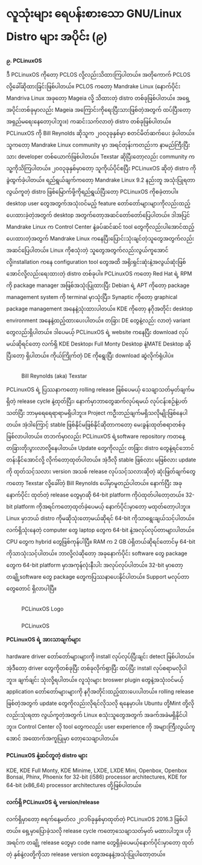 # လူသုံးများ ရေပန်းစားသော GNU/Linux Distro များ အပိုင်း (၉)

**၉. PCLinuxOS**

ဒီ PCLinuxOS ကိုတော့ PCLOS လို့လည်းသိထားကြပါတယ်။ အတိုကောက် PCLOS လို့ခေါ်ဆိုထားခြင်းဖြစ်ပါတယ်။ PCLOS ကတော့ Mandrake Linux (နောက်ပိုင်း Mandriva Linux အခုတော့ Mageia လို့ သိထားတဲ့ distro တစ်ခုဖြစ်ပါတယ်။ အရှေ့အပိုင်းတစ်ခုမှာလည်း Mageia အကြောင်းကိုရေးပြီးသားဖြစ်တဲ့အတွက် ထပ်ပြီးတော့ အရှည်မရေးနေတော့ပါဘူး။) ကဆင်းသက်လာတဲ့ distro တစ်ခုဖြစ်ပါတယ်။ PCLinuxOS ကို Bill Reynolds ဆိုသူက ၂၀၀၃ခုနှစ်မှာ စတင်မိတ်ဆက်ပေး ခဲ့ပါတယ်။ သူကတော့ Mandrake Linux community မှာ အရင်တုန်းကတည်းက နာမည်ကြီးပြီးသား developer တစ်ယောက်ဖြစ်ပါတယ်။ Texstar ဆိုပြီးတော့လည်း community ကသူ့ကိုသိကြပါတယ်။ ၂၀၀၃ခုနှစ်မှာတော့ သူကိုယ်ပိုင်စပြီး PCLinuxOS ဆိုတဲ့ distro ကိုခွဲထွက်ခဲ့ပါတယ်။ ရည်ရွယ်ချက်ကတော့ Mandrake Linux 9.2 နည်းတူ အသုံးပြုရတာလွယ်ကူတဲ့ distro ဖြစ်မြောက်ဖို့ကိုရည်ရွယ်ပြီးတော့ PCLinuxOS ကိုစခဲ့တာပါ။ desktop user တွေအတွက်အသုံးဝင်မည့် feature တော်တော်များများကိုလည်းထည့်ပေးထားခဲ့တဲ့အတွက် desktop အတွက်တော့အဆင်တော်တော်ပြေပါတယ်။ ဒါအပြင် Mandrake Linux က Control Center နဲ့ခပ်ဆင်ဆင် tool တွေကိုလည်းပါအောင်ထည့်ပေးထားတဲ့အတွက် Mandrake Linux ကနေပြီးပြောင်းသုံးချင်တဲ့သူတွေအတွက်လည်း အဆင်ပြေပါတယ်။ Linux ကိုစသုံးတဲ့ သူတွေအတွက်လည်းလွယ်ကူအောင်လို့installation ကနေ configuration tool တွေအထိ အရိုးရှင်းဆုံးနဲ့အလွယ်ဆုံးဖြစ်အောင်လို့လည်းရေးထားတဲ့ distro တစ်ခုပါ။ PCLinuxOS ကတော့ Red Hat ရဲ့ RPM ကို package manager အဖြစ်အသုံးပြုထားပြီး Debian ရဲ့ APT ကိုတော့ package management system ကို terminal မှာသုံးပြီး၊ Synaptic ကိုတော့ graphical package management အနေနဲ့သုံးထားပါတယ်။ KDE ကိုတော့ နဂိုအတိုင်း desktop environment အနေနဲ့ထည့်ထားပေးပါတယ်။ တခြား DE တွေနဲ့လည်း လာတဲ့ variant တွေလည်းရှိပါတယ်။ ဒါပေမယ့် PCLinuxOS ရဲ့ website ကနေပြီး download လုပ်မယ်ဆိုရင်တော့ လက်ရှိ KDE Desktop၊ Full Monty Desktop နဲ့MATE Desktop ဆိုပြီးတော့ ရှိပါတယ်။ ကိုယ်ကြိုက်တဲ့ DE ကိုရွေးပြီး download ဆွဲလိုက်ရုံပါပဲ။

<figure><img src="https://i.imgur.com/2C2UHM4.jpeg" alt=""><figcaption><p>Bill Reynolds (aka) Texstar</p></figcaption></figure>

PCLinuxOS ရဲ့ ပြဿနာကတော့ rolling release ဖြစ်ပေမယ့် သေချာသတ်မှတ်ချက်မရှိတဲ့ release cycle နဲ့ထုတ်ပြီး၊ နောက်မှာဘာတွေဆက်လုပ်ရမယ် လုပ်ငန်းစဉ်နဲ့ပတ်သတ်ပြီး ဘာမှရေရေရာရာမရှိပါဘူး။ Project ကဦးတည်ချက်မရှိသလိုမျိုးဖြစ်နေပါတယ်။ အဲ့ဒါကြောင့် stable ဖြစ်နိုင်မဖြစ်နိုင်ဆိုတာကတော့ မေးခွန်းထုတ်စရာတစ်ခုဖြစ်လာပါတယ်။ တဘက်မှာလည်း PCLinuxOS ရဲ့software repository ကတနေ့တခြားတိုးပွားလာလို့နေပါတယ်။ Update တွေကိုလည်း တခြား distro တွေနဲ့ရင်ဘောင်တန်းနိုင်အောင်လို့ လိုက်တော့ထုတ်ပါတယ်။ အဲ့ဒီလို stable ဖြစ်လား မဖြစ်လား update ကို ထုတ်သင့်သလား version အသစ် release လုပ်သင့်သလားဆိုတဲ့ ဆုံးဖြတ်ချက်တွေကတော့ Texstar လို့ခေါ်တဲ့ Bill Reynolds ပေါ်မှာမူတည်ပါတယ်။ နောက်ပြီး အခုနောက်ပိုင်း ထုတ်တဲ့ release တွေမှာဆို 64-bit platform ကိုပဲထုတ်ပါတော့တယ်။ 32-bit platform ကိုအရင်ကတော့ထုတ်ခဲ့ပေမယ့် နောက်ပိုင်းမှာတော့ မထုတ်တော့ပါဘူး။ Linux မှာဘယ် distro ကိုမဆိုသုံးတော့မယ်ဆိုရင် 64-bit ကိုသာရွေးချယ်သင့်ပါတယ်။ လက်ရှိသုံးနေတဲ့ computer တွေ laptop တွေက 64-bit နဲ့အလုပ်လုပ်တာများပါတယ်။ CPU တွေက hybrid တွေဖြစ်ကုန်ပါပြီ။ RAM က 2 GB ပဲရှိတယ်ဆိုရင်တောင်မှ 64-bit ကိုသာသုံးသင့်ပါတယ်။ ဘာလို့လဲဆိုတော့ အခုနောက်ပိုင်း software တွေ package တွေက 64-bit platform မှာအကုန်လုံးနီးပါး အလုပ်လုပ်ပါတယ်။ 32-bit မှာတော့ တချို့software တွေ package တွေကပြဿနာပေးနိုင်ပါတယ်။ Support မလုပ်တာတွေတောင် ရှိလာပါပြီ။

<figure><img src="https://i.imgur.com/NcjyOuh.png" alt=""><figcaption><p>PCLinuxOS Logo</p></figcaption></figure>

<figure><img src="https://i.imgur.com/oic2US8.png" alt=""><figcaption><p>PCLinuxOS</p></figcaption></figure>

**PCLinuxOS ရဲ့ အားသာချက်များ**

hardware driver တော်တော်များများကို install လုပ်လုပ်ပြီးချင်း detect ဖြစ်ပါတယ်။ အဲ့ဒီတော့ driver တွေကိုတစ်ခုပြီး တစ်ခုလိုက်ရှာပြီး ထပ်ပြီး install လုပ်စရာမလိုပါဘူး။ ချက်ချင်း သုံးလို့ရပါတယ်။ လူသုံးများ broswer plugin တွေနဲ့အသုံးဝင်မယ့် application တော်တော်များများကို နဂိုအတိုင်းထည့်ထားပေးပါတယ်။ rolling release ဖြစ်တဲ့အတွက် update တွေကိုလည်းလိုရင်လိုသလို ရနေမှာပါ။ Ubuntu တို့Mint တို့လိုလည်းသုံးရတာ လွယ်ကူတဲ့အတွက် Linux စသုံးသူတွေအတွက် အခက်အခဲမရှိနိုင်ပါဘူး။ Control Center လို tool တွေကလည်း user experience ကို အများကြီးလွယ်ကူအောင် အထောက်အကူပြုမှာ တော့သေချာပါတယ်။

**PCLinuxOS နဲ့ဆင်တူတဲ့ distro များ**

KDE, KDE Full Monty, KDE Minime, LXDE, LXDE Mini, Openbox, Openbox Bonsai, Phinx, Phoenix for 32-bit (i586) processor architectures, KDE for 64-bit (x86\_64) processor architectures တို့ဖြစ်ပါတယ်။

**လက်ရှိ PCLinuxOS ရဲ့ version/release**

လက်ရှိမှာတော့ ၈ရက်နေ့မတ်လ ၂၀၁၆ခုနှစ်မှာထုတ်တဲ့ PCLinuxOS 2016.3 ဖြစ်ပါတယ်။ ရှေ့မှာပြောခဲ့သလို release cycle ကတော့သေချာသတ်မှတ် မထားပါဘူး။ ဟိုအရင်က တချို့ release တွေမှာ code name တွေရှိခဲ့ပေမယ့်နောက်ပိုင်းမှာတော့ ထုတ်တဲ့ နှစ်နဲ့လတို့ကိုသာ release version တွေအနေနဲ့အသုံးပြုပါတော့တယ်။
